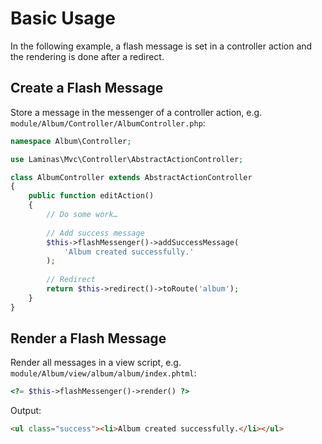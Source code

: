 # Basic Usage

In the following example, a flash message is set in a controller action and the rendering is done after a redirect.

## Create a Flash Message

Store a message in the messenger of a controller action, e.g. `module/Album/Controller/AlbumController.php`:

```php
namespace Album\Controller;

use Laminas\Mvc\Controller\AbstractActionController;

class AlbumController extends AbstractActionController
{
    public function editAction()
    {
        // Do some work…
    
        // Add success message
        $this->flashMessenger()->addSuccessMessage(
            'Album created successfully.'
        );
        
        // Redirect
        return $this->redirect()->toRoute('album');
    }
}
```

## Render a Flash Message

Render all messages in a view script, e.g. `module/Album/view/album/album/index.phtml`:

```php
<?= $this->flashMessenger()->render() ?>
```

Output:

```html
<ul class="success"><li>Album created successfully.</li></ul>
```